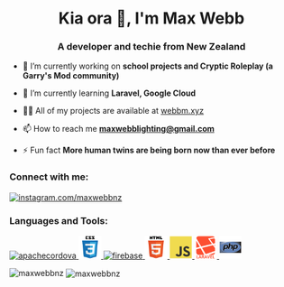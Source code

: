 <h1 align="center">Kia ora 👋, I'm Max Webb</h1>
<h3 align="center">A developer and techie from New Zealand</h3>

- 🔭 I’m currently working on **school projects and Cryptic Roleplay (a Garry's Mod community)**

- 🌱 I’m currently learning **Laravel, Google Cloud**

- 👨‍💻 All of my projects are available at [webbm.xyz](webbm.xyz)

- 📫 How to reach me **maxwebblighting@gmail.com**

- ⚡ Fun fact **More human twins are being born now than ever before**

<h3 align="left">Connect with me:</h3>
<p align="left">
<a href="https://instagram.com/instagram.com/maxwebbnz" target="blank"><img align="center" src="https://raw.githubusercontent.com/rahuldkjain/github-profile-readme-generator/master/src/images/icons/Social/instagram.svg" alt="instagram.com/maxwebbnz" height="30" width="40" /></a>
</p>

<h3 align="left">Languages and Tools:</h3>
<p align="left"> <a href="https://cordova.apache.org/" target="_blank"> <img src="https://www.vectorlogo.zone/logos/apache_cordova/apache_cordova-icon.svg" alt="apachecordova" width="40" height="40"/> </a> <a href="https://www.w3schools.com/css/" target="_blank"> <img src="https://raw.githubusercontent.com/devicons/devicon/master/icons/css3/css3-original-wordmark.svg" alt="css3" width="40" height="40"/> </a> <a href="https://firebase.google.com/" target="_blank"> <img src="https://www.vectorlogo.zone/logos/firebase/firebase-icon.svg" alt="firebase" width="40" height="40"/> </a> <a href="https://www.w3.org/html/" target="_blank"> <img src="https://raw.githubusercontent.com/devicons/devicon/master/icons/html5/html5-original-wordmark.svg" alt="html5" width="40" height="40"/> </a> <a href="https://developer.mozilla.org/en-US/docs/Web/JavaScript" target="_blank"> <img src="https://raw.githubusercontent.com/devicons/devicon/master/icons/javascript/javascript-original.svg" alt="javascript" width="40" height="40"/> </a> <a href="https://laravel.com/" target="_blank"> <img src="https://raw.githubusercontent.com/devicons/devicon/master/icons/laravel/laravel-plain-wordmark.svg" alt="laravel" width="40" height="40"/> </a> <a href="https://www.php.net" target="_blank"> <img src="https://raw.githubusercontent.com/devicons/devicon/master/icons/php/php-original.svg" alt="php" width="40" height="40"/> </a> </p>

<p><img align="left" src="https://github-readme-stats.vercel.app/api/top-langs?username=maxwebbnz&show_icons=true&locale=en&layout=compact" alt="maxwebbnz" /></p>

<p>&nbsp;<img align="center" src="https://github-readme-stats.vercel.app/api?username=maxwebbnz&show_icons=true&locale=en" alt="maxwebbnz" /></p>
